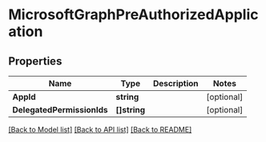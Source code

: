 # MicrosoftGraphPreAuthorizedApplication

## Properties

Name | Type | Description | Notes
------------ | ------------- | ------------- | -------------
**AppId** | **string** |  | [optional] 
**DelegatedPermissionIds** | **[]string** |  | [optional] 

[[Back to Model list]](../README.md#documentation-for-models) [[Back to API list]](../README.md#documentation-for-api-endpoints) [[Back to README]](../README.md)


